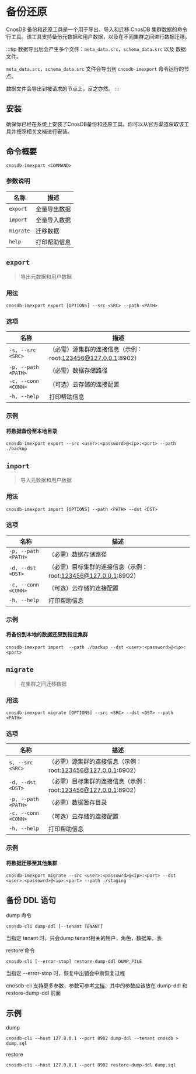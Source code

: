 ---
---

# 备份还原

CnosDB 备份和还原工具是一个用于导出、导入和迁移 CnosDB 集群数据的命令行工具。该工具支持备份元数据和用户数据，以及在不同集群之间进行数据迁移。

:::tip
数据导出后会产生多个文件：`meta_data.src`，`schema_data.src` 以及 数据文件。

`meta_data.src`，`schema_data.src` 文件会导出到 `cnosdb-imexport` 命令运行的节点。

数据文件会导出到被请求的节点上，反之亦然。
:::

## 安装

确保你已经在系统上安装了CnosDB备份和还原工具。你可以从官方渠道获取该工具并按照相关文档进行安装。

## 命令概要

`cnosdb-imexport <COMMAND>`

### 参数说明

| 名称        | 描述     |
|-----------|--------|
| `export`  | 全量导出数据 |
| `import`  | 全量导入数据 |
| `migrate` | 迁移数据   |
| `help`    | 打印帮助信息 |

## `export`

> 导出元数据和用户数据
>

### 用法

```shell
cnosdb-imexport export [OPTIONS] --src <SRC> --path <PATH>
```

### 选项

| 名称                  | 描述                                          |
|---------------------|---------------------------------------------|
| `-s, --src <SRC>`   | （必需）源集群的连接信息（示例：root:123456@127.0.0.1:8902） |
| `-p, --path <PATH>` | （必需）数据存储路径                                  |
| `-c, --conn <CONN>` | （可选）云存储的连接配置                                |
| `-h, --help`        | 打印帮助信息                                      |

### 示例

#### 将数据备份至本地目录

```shell
cnosdb-imexport export --src <user>:<password>@<ip>:<port> --path ./backup
```

## `import`

> 导入元数据和用户数据

### 用法

```shell
cnosdb-imexport import [OPTIONS] --path <PATH> --dst <DST>
```

### 选项

| 名称                  | 描述                                           |
|---------------------|----------------------------------------------|
| `-p, --path <PATH>` | （必需）数据存储路径                                   |
| `-d, --dst <DST>`   | （必需）目标集群的连接信息（示例：root:123456@127.0.0.1:8902） |
| `-c, --conn <CONN>` | （可选）云存储的连接配置                                |
| `-h, --help`        |  打印帮助信息                                      |

### 示例

#### 将备份到本地的数据还原到指定集群

```shell
cnosdb-imexport import  --path ./backup --dst <user>:<password>@<ip>:<port>
```

#### 

## `migrate`

> 在集群之间迁移数据

### 用法

```shell
cnosdb-imexport migrate [OPTIONS] --src <SRC> --dst <DST> --path <PATH>
```

### 选项

| 名称                  | 描述                                           |
|---------------------|----------------------------------------------|
| `s, --src <SRC>`    | （必需）源集群的连接信息（示例：root:123456@127.0.0.1:8902）  |
| `-d, --dst <DST>`   | （必需）目标集群的连接信息（示例：root:123456@127.0.0.1:8902） |
| `-p, --path <PATH>` | （必需）数据暂存目录                                   |
| `-c, --conn <CONN>` | （可选）云存储的连接配置                                 |
| `-h, --help`        | 打印帮助信息                                       |

### 示例

#### 将数据迁移至其他集群

```shell
cnosdb-imexport migrate --src <user>:<passowrd>@<ip>:<port> --dst <user>:<passowrd>@<ip>:<port> --path ./staging
```

## 备份 DDL 语句

dump 命令

```shell
cnosdb-cli dump-ddl [--tenant TENANT]
```

当指定 tenant 时，只会dump tenant相关的用户，角色，数据库，表

restore 命令

```shell
cnosdb-cli [--error-stop] restore-dump-ddl DUMP_FILE
```

当指定 --error-stop 时，恢复中出错会中断恢复过程

cnosdb-cli 支持更多参数，参数可参考[文档](../reference/tools.md/#客户端命令行程序)，其中的参数应该放在 dump-ddl 和
restore-dump-ddl 前面

## 示例

dump

```shell
cnosdb-cli --host 127.0.0.1 --port 8902 dump-ddl --tenant cnosdb > dump.sql
```

restore

```shell
cnosdb-cli --host 127.0.0.1 --port 8902 restore-dump-ddl dump.sql
```
